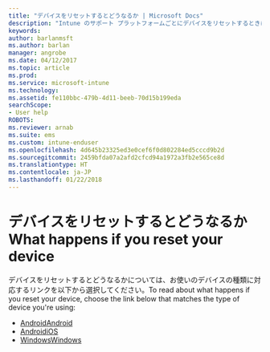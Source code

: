 ```yaml
---
title: "デバイスをリセットするとどうなるか | Microsoft Docs"
description: "Intune のサポート プラットフォームごとにデバイスをリセットするときにどうなるかについて説明します。"
keywords: 
author: barlanmsft
ms.author: barlan
manager: angrobe
ms.date: 04/12/2017
ms.topic: article
ms.prod: 
ms.service: microsoft-intune
ms.technology: 
ms.assetid: fe110bbc-479b-4d11-beeb-70d15b199eda
searchScope:
- User help
ROBOTS: 
ms.reviewer: arnab
ms.suite: ems
ms.custom: intune-enduser
ms.openlocfilehash: 4d645b23325ed3e0cef6f0d802284ed5cccd9b2d
ms.sourcegitcommit: 2459bfda07a2afd2cfcd94a1972a3fb2e565ce8d
ms.translationtype: HT
ms.contentlocale: ja-JP
ms.lasthandoff: 01/22/2018
---
```

# <a name="what-happens-if-you-reset-your-device"></a><span data-ttu-id="90891-104">デバイスをリセットするとどうなるか</span><span class="sxs-lookup"><span data-stu-id="90891-104">What happens if you reset your device</span></span>

<span data-ttu-id="90891-105">デバイスをリセットするとどうなるかについては、お使いのデバイスの種類に対応するリンクを以下から選択してください。</span><span class="sxs-lookup"><span data-stu-id="90891-105">To read about what happens if you reset your device, choose the link below that matches the type of device you're using:</span></span>

- [<span data-ttu-id="90891-106">Android</span><span class="sxs-lookup"><span data-stu-id="90891-106">Android</span></span>](what-happens-if-you-reset-your-device-using-the-company-portal-android.md)
- [<span data-ttu-id="90891-107">Android</span><span class="sxs-lookup"><span data-stu-id="90891-107">iOS</span></span>](what-happens-if-you-reset-your-device-using-the-company-portal-ios.md)
- [<span data-ttu-id="90891-108">Windows</span><span class="sxs-lookup"><span data-stu-id="90891-108">Windows</span></span>](what-happens-if-you-reset-your-device-using-the-company-portal-windows.md)
